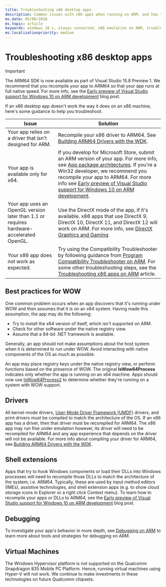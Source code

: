 ```yaml
---
title: Troubleshooting x86 desktop apps
description: Common issues with x86 apps when running on ARM, and how to fix them.
ms.date: 05/09/2018
ms.topic: article
keywords: windows 10 s, always connected, x86 emulation on ARM, troubleshooting
ms.localizationpriority: medium
---
```

# Troubleshooting x86 desktop apps
>[!IMPORTANT]
> The ARM64 SDK is now available as part of Visual Studio 15.8 Preview 1. We recommend that you recompile your app to ARM64 so that your app runs at full native speed. For more info, see the [Early preview of Visual Studio support for Windows 10 on ARM development](https://blogs.windows.com/buildingapps/2018/05/08/visual-studio-support-for-windows-10-on-arm-development/) blog post.

If an x86 desktop app doesn't work the way it does on an x86 machine, here's some guidance to help you troubleshoot.

|Issue|Solution|
|-----|--------|
| Your app relies on a driver that isn't designed for ARM. | Recompile your x86 driver to ARM64. See [Building ARM64 Drivers with the WDK](https://docs.microsoft.com/en-us/windows-hardware/drivers/develop/building-arm64-drivers). |
| Your app is available only for x64. | If you develop for Microsoft Store, submit an ARM version of your app. For more info, see [App package architectures](../packaging/device-architecture.md). If you're a Win32 developer, we recommend you recompile your app to ARM64. For more info see [Early preview of Visual Studio support for Windows 10 on ARM development](https://blogs.windows.com/buildingapps/2018/05/08/visual-studio-support-for-windows-10-on-arm-development/). |
| Your app uses an OpenGL version later than 1.1 or requires hardware-accelerated OpenGL. | Use the DirectX mode of the app, if it's available. x86 apps that use DirectX 9, DirectX 10, DirectX 11, and DirectX 12 will work on ARM. For more info, see [DirectX Graphics and Gaming](https://msdn.microsoft.com/en-us/library/windows/desktop/ee663274(v=vs.85).aspx). |
| Your x86 app does not work as expected. | Try using the Compatibility Troubleshooter by following guidance from [Program Compatibility Troubleshooter on ARM](apps-on-arm-program-compat-troubleshooter.md). For some other troubleshooting steps, see the [Troubleshooting x86 apps on ARM](apps-on-arm-troubleshooting-x86.md) article. |

## Best practices for WOW
One common problem occurs when an app discovers that it's running under WOW and then assumes that it is on an x64 system. Having made this assumption, the app may do the following:

- Try to install the x64 version of itself, which isn't supported on ARM.
- Check for other software under the native registry view.
- Assume that a 64-bit .NET framework is available.

Generally, an app should not make assumptions about the host system when it is determined to run under WOW. Avoid interacting with native components of the OS as much as possible.

An app may place registry keys under the native registry view, or perform functions based on the presence of WOW. The original **IsWow64Process**  indicates only whether the app is running on an x64 machine. Apps should now use [IsWow64Process2](https://msdn.microsoft.com/en-us/library/windows/desktop/mt804318(v=vs.85).aspx) to determine whether they're running on a system with WOW support. 

## Drivers 
All kernel-mode drivers, [User-Mode Driver Framework (UMDF)](https://docs.microsoft.com/windows-hardware/drivers/wdf/overview-of-the-umdf) drivers, and print drivers must be compiled to match the architecture of the OS. If an x86 app has a driver, then that driver must be recompiled for ARM64. The x86 app may run fine under emulation however, its driver will need to be recompiled for ARM64 and any app experience that depends on the driver will not be available. For more info about compiling your driver for ARM64, see [Building ARM64 Drivers with the WDK](https://docs.microsoft.com/windows-hardware/drivers/develop/building-arm64-drivers).

## Shell extensions 
Apps that try to hook Windows components or load their DLLs into Windows processes will need to recompile those DLLs to match the architecture of the system; i.e. ARM64. Typically, these are used by input method editors (IMEs), assistive technologies, and shell extension apps (e.g. to show cloud storage icons in Explorer or a right click Context menu). To learn how to recompile your apps or DLLs to ARM64, see the [Early preview of Visual Studio support for Windows 10 on ARM development](https://blogs.windows.com/buildingapps/2018/05/08/visual-studio-support-for-windows-10-on-arm-development/) blog post. 

## Debugging
To investigate your app's behavior in more depth, see [Debugging on ARM](https://docs.microsoft.com/en-us/windows-hardware/drivers/debugger/debugging-arm64) to learn more about tools and strategies for debugging on ARM.

## Virtual Machines
The Windows Hypervisor platform is not supported on the Qualcomm Snapdragon 835 Mobile PC Platform. Hence, running virtual machines using Hyper-V will not work. We continue to make investments in these technologies on future Qualcomm chipsets. 